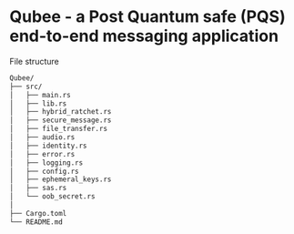 # Qubee - a Post Quantum safe (PQS) end-to-end messaging application

File structure
```markdown
Qubee/
├── src/
│   ├── main.rs
│   ├── lib.rs
│   ├── hybrid_ratchet.rs
│   ├── secure_message.rs      
│   ├── file_transfer.rs       
│   ├── audio.rs               
│   ├── identity.rs
│   ├── error.rs
│   ├── logging.rs
│   ├── config.rs
│   ├── ephemeral_keys.rs
│   ├── sas.rs
│   └── oob_secret.rs
│
├── Cargo.toml
└── README.md
```
